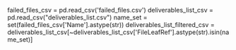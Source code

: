 failed_files_csv = pd.read_csv('failed_files.csv')
        deliverables_list_csv = pd.read_csv("deliverables_list.csv")
        name_set = set(failed_files_csv['Name'].astype(str))
        deliverables_list_filtered_csv = deliverables_list_csv[~deliverables_list_csv['FileLeafRef'].astype(str).isin(name_set)]
